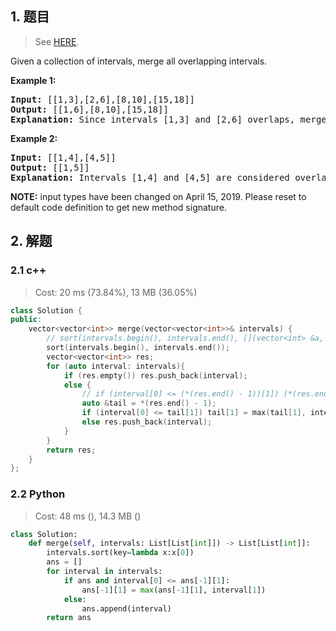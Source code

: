 ## 1. 题目

> See [HERE](https://leetcode.com/problems/merge-intervals/).

<div><p>Given a collection of intervals, merge all overlapping intervals.</p>

<p><strong>Example 1:</strong></p>

<pre><strong>Input:</strong> [[1,3],[2,6],[8,10],[15,18]]
<strong>Output:</strong> [[1,6],[8,10],[15,18]]
<strong>Explanation:</strong> Since intervals [1,3] and [2,6] overlaps, merge them into [1,6].
</pre>

<p><strong>Example 2:</strong></p>

<pre><strong>Input:</strong> [[1,4],[4,5]]
<strong>Output:</strong> [[1,5]]
<strong>Explanation:</strong> Intervals [1,4] and [4,5] are considered overlapping.</pre>

<p><strong>NOTE:</strong>&nbsp;input types have been changed on April 15, 2019. Please reset to default code definition to get new method signature.</p>
</div>

## 2. 解题

### 2.1 c++

> Cost: 20 ms (73.84%), 13 MB (36.05%)

```cpp
class Solution {
public:
    vector<vector<int>> merge(vector<vector<int>>& intervals) {
        // sort(intervals.begin(), intervals.end(), [](vector<int> &a, vector<int> &b){return a[0] < b[0]});
        sort(intervals.begin(), intervals.end());
        vector<vector<int>> res;
        for (auto interval: intervals){
            if (res.empty()) res.push_back(interval);
            else {
                // if (interval[0] <= (*(res.end() - 1))[1]) (*(res.end() - 1))[1] = interval[1];
                auto &tail = *(res.end() - 1);
                if (interval[0] <= tail[1]) tail[1] = max(tail[1], interval[1]);
                else res.push_back(interval);
            }
        }
        return res;
    }
};
```

### 2.2 Python

> Cost: 48 ms (), 14.3 MB ()

```python
class Solution:
    def merge(self, intervals: List[List[int]]) -> List[List[int]]:
        intervals.sort(key=lambda x:x[0])
        ans = []
        for interval in intervals:
            if ans and interval[0] <= ans[-1][1]:
                ans[-1][1] = max(ans[-1][1], interval[1])
            else:
                ans.append(interval)
        return ans
```
